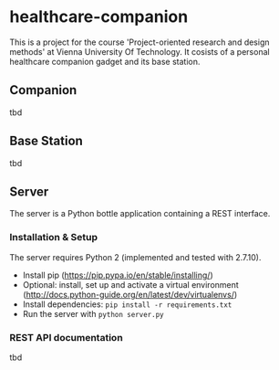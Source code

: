 # healthcare-companion

This is a project for the course 'Project-oriented research and design methods' at Vienna University Of Technology. It cosists of a personal healthcare companion gadget and its base station.

## Companion

tbd

## Base Station

tbd

## Server

The server is a Python bottle application containing a REST interface.

### Installation & Setup

The server requires Python 2 (implemented and tested with 2.7.10). 

* Install pip (https://pip.pypa.io/en/stable/installing/)
* Optional: install, set up and activate a virtual environment (http://docs.python-guide.org/en/latest/dev/virtualenvs/)
* Install dependencies: `pip install -r requirements.txt`
* Run the server with `python server.py`

### REST API documentation

tbd
